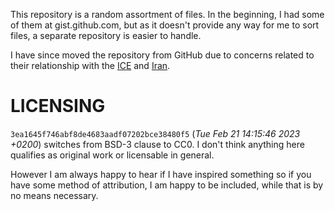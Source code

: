 This repository is a random assortment of files. In the beginning, I had
some of them at gist.github.com, but as it doesn't provide any way for me
to sort files, a separate repository is easier to handle.

I have since moved the repository from GitHub due to concerns related to
their relationship with the
[ICE](https://github.com/selfagency/microsoft-drop-ice) and
[Iran](https://github.com/1995parham/github-do-not-ban-us).

# LICENSING

`3ea1645f746abf8de4683aadf07202bce38480f5` (_Tue Feb 21 14:15:46 2023 +0200_) switches from BSD-3 clause to
CC0. I don't think anything here qualifies as original work or licensable
in general.

However I am always happy to hear if I have inspired something so if you
have some method of attribution, I am happy to be included, while that is
by no means necessary.

